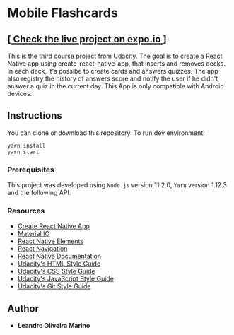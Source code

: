 # Mobile Flashcards

## [**[ Check the live project on expo.io ]**](https://expo.io/@leandromarino/mobile-flashcards)

This is the third course project from Udacity. The goal is to create a React Native app using create-react-native-app, that inserts and removes decks. In each deck, it's possibe to create cards and answers quizzes. The app also registry the history of answers score and notify the user if he didn't answer a quiz in the current day. This App is only compatible with Android devices.

## Instructions

You can clone or download this repository. To run dev environment:
```
yarn install
yarn start
```

### Prerequisites

This project was developed using `Node.js` version 11.2.0, `Yarn` version 1.12.3 and the following API.

### Resources
* [Create React Native App](https://github.com/react-community/create-react-native-app)
* [Material IO](https://material.io/tools/color/#!/?view.left=0&view.right=0&primary.color=01579B)
* [React Native Elements](https://react-native-training.github.io/react-native-elements/)
* [React Navigation](https://reactnavigation.org/)
* [React Native Documentation](https://facebook.github.io/react-native/)
* [Udacity's HTML Style Guide](http://udacity.github.io/frontend-nanodegree-styleguide/index.html)
* [Udacity's CSS Style Guide](http://udacity.github.io/frontend-nanodegree-styleguide/css.html)
* [Udacity's JavaScript Style Guide](http://udacity.github.io/frontend-nanodegree-styleguide/javascript.html)
* [Udacity's Git Style Guide](https://udacity.github.io/git-styleguide/)

## Author

* **Leandro Oliveira Marino**
